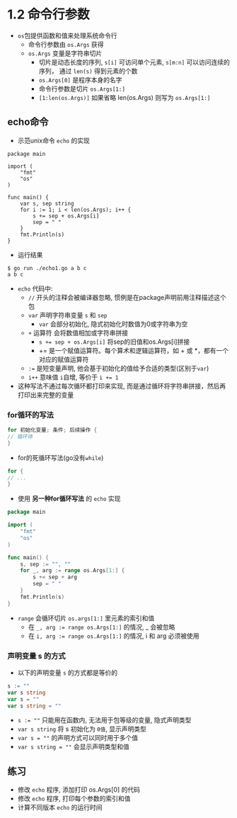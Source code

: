 # 1.2 命令行参数
- `os`包提供函数和值来处理系统命令行
  - 命令行参数由 `os.Args` 获得
  - `os.Args` 变量是字符串切片
    - 切片是动态长度的序列, `s[i]` 可访问单个元素, `s[m:n]` 可以访问连续的序列， 通过 `len(s)` 得到元素的个数
    - `os.Args[0]` 是程序本身的名字
    - 命令行参数是切片 `os.Args[1:]`
    - `[1:len(os.Args)]` 如果省略 len(os.Args) 则写为 `os.Args[1:]`
## echo命令
- 示范unix命令 `echo` 的实现
```golang
package main

import (
    "fmt"
    "os"
)

func main() {
    var s, sep string
    for i := 1; i < len(os.Args); i++ {
        s += sep + os.Args[i]
        sep = " "
    }
    fmt.Println(s)
}
```
- 运行结果
```shell
$ go run ./echo1.go a b c 
a b c
```
- `echo` 代码中:
  -  `//` 开头的注释会被编译器忽略, 惯例是在package声明前用注释描述这个包
  - `var` 声明字符串变量 `s` 和 `sep`
    - `var` 会部分初始化, 隐式初始化时数值为0或字符串为空
  - `+` 运算符 会将数值相加或字符串拼接
    - `s += sep + os.Args[i]` 将sep的旧值和os.Args[i]拼接
    - += 是一个赋值运算符。每个算术和逻辑运算符，如 + 或 *，都有一个对应的赋值运算符
  - `:=` 是短变量声明, 他会基于初始化的值给予合适的类型(区别于`var`)
  - `i++` 意味值 `i`自增, 等价于 `i += 1` 
- 这种写法不通过每次循环都打印来实现, 而是通过循环将字符串拼接，然后再打印出来完整的变量
### for循环的写法
```go
for 初始化变量; 条件; 后续操作 {
// 循环体
}
```
- for的死循环写法(go没有`while`)
```go
for {
// ...
}
```
- 使用 **另一种for循环写法** 的 `echo` 实现
```go
package main

import (
	"fmt"
	"os"
)

func main() {
	s, sep := "", ""
	for _, arg := range os.Args[1:] {
		s += sep + arg
		sep = " "
	}
	fmt.Println(s)
}
```
- `range` 会循环切片 `os.args[1:]` 里元素的索引和值
  - 在 `_, arg := range os.Args[1:]` 的情况, _ 会被忽略
  - 在 `i, arg := range os.Args[1:]` 的情况, i 和 arg 必须被使用
### 声明变量 s 的方式
- 以下的声明变量 `s` 的方式都是等价的
```go
s := ""
var s string
var s = ""
var s string = ""
```
  - `s := ""` 只能用在函数内, 无法用于包等级的变量, 隐式声明类型
  - `var s string` 将 s 初始化为 `0值`, 显示声明类型
  - `var s = ""` 的声明方式可以同时用于多个值
  - `var s string = ""` 会显示声明类型和值
## 练习
- 修改 `echo` 程序, 添加打印 os.Args[0] 的代码
- 修改 `echo` 程序, 打印每个参数的索引和值
- 计算不同版本 `echo` 的运行时间